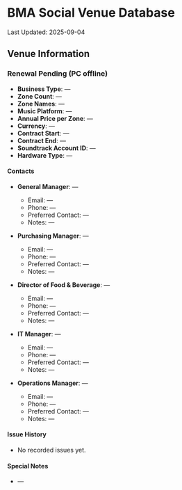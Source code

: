 # BMA Social Venue Database

Last Updated: 2025-09-04

## Venue Information

### Renewal Pending (PC offline)
- **Business Type**: —
- **Zone Count**: —
- **Zone Names**: —
- **Music Platform**: —
- **Annual Price per Zone**: —
- **Currency**: —
- **Contract Start**: —
- **Contract End**: —
- **Soundtrack Account ID**: —
- **Hardware Type**: —

#### Contacts
- **General Manager**: —
  - Email: —
  - Phone: —
  - Preferred Contact: —
  - Notes: —

- **Purchasing Manager**: —
  - Email: —
  - Phone: —
  - Preferred Contact: —
  - Notes: —

- **Director of Food & Beverage**: —
  - Email: —
  - Phone: —
  - Preferred Contact: —
  - Notes: —

- **IT Manager**: —
  - Email: —
  - Phone: —
  - Preferred Contact: —
  - Notes: —

- **Operations Manager**: —
  - Email: —
  - Phone: —
  - Preferred Contact: —
  - Notes: —

#### Issue History
- No recorded issues yet.

#### Special Notes
- —
